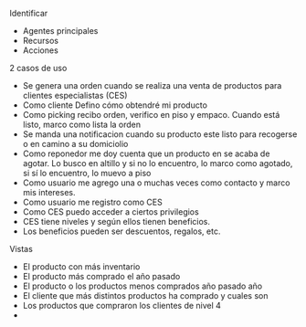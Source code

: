 
Identificar 
- Agentes principales
- Recursos 
- Acciones

2 casos de uso

- Se genera una orden cuando se realiza una venta de productos para clientes especialistas (CES)
- Como cliente Defino cómo obtendré mi producto
- Como picking recibo orden, verifico en piso y empaco. Cuando está listo, marco como lista la orden
- Se manda una notificacion cuando su producto este listo para recogerse o en camino a su domiciolio
- Como reponedor me doy cuenta que un producto en se acaba de agotar. Lo busco en altillo y si no lo encuentro, lo marco como 
agotado, si sí lo encuentro, lo muevo a piso
- Como usuario me agrego una o muchas veces como contacto y marco mis intereses.
- Como usuario me registro como CES 
- Como CES puedo acceder a ciertos privilegios
- CES tiene niveles y según ellos tienen beneficios.
- Los beneficios pueden ser descuentos, regalos, etc.


Vistas

- El producto con más inventario
- El producto más comprado el año pasado
- El producto o los productos menos comprados año pasado año
- El cliente que más distintos productos ha comprado y cuales son
- Los productos que compraron los clientes de nivel 4
- 